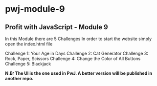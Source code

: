 # pwj-module-9
## Profit with JavaScript - Module 9

In this Module there are 5 Challenges
In order to start the website simply open the index.html file

Challenge 1: Your Age in Days
Challenge 2: Cat Generator
Challenge 3: Rock, Paper, Scissors
Challenge 4: Change the Color of All Buttons
Challenge 5: Blackjack


**N.B: The UI is the one used in PwJ. A better version will be published in another repo.**